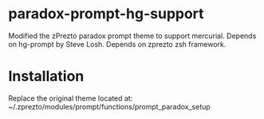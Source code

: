 # paradox-prompt-hg-support
Modified the zPrezto paradox prompt theme to support mercurial. 
Depends on hg-prompt by Steve Losh.
Depends on zprezto zsh framework.

# Installation
Replace the original theme located at:
~/.zprezto/modules/prompt/functions/prompt_paradox_setup



